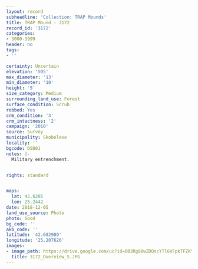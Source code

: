 ```yaml
---
layout: record
subheadline: 'Collection: TRAP Mounds'
title: TRAP Mound - 3172
record_id: '3172'
categories:
- 3000-3999
header: no
tags:
- ''

certainty: Uncertain
elevation: '505'
max_diameter: '13'
min_diameter: '10'
height: '5'
size_category: Medium
surrounding_land_use: Forest
surface_condition: Scrub
robbed: Yes
crm_condition: '3'
crm_intactness: '2'
campaign: '2010'
source: Survey
municipality: Skobelevo
locality: ''
bgcode: DS001
notes: |-
  Military entrenchment.


rights: standard


maps:
  lat: 42.6285
  lon: 25.2442
date: 2018-12-05
land_use_source: Photo
photo: Good
bg_code: ''
akb_code: ''
latitude: '42.682989'
longitude: '25.207626'
images:
- image_path: https://drive.google.com/uc?id=0B3Rg88wZDQscYTl6VFpkTFZKYXM
  title: 3172_Overview_S.JPG
---
```

